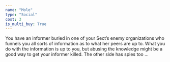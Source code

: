 ```yaml
---
name: "Mole"
type: "Social"
cost: 3
is_multi_buy: True
---
```


You have an informer buried in one of your Sect’s enemy organizations who funnels you all sorts of information as to what her peers are up to. What you do with the information is up to you, but abusing the knowledge might be a good way to get your informer killed. The other side has spies too ...